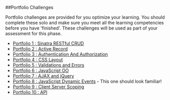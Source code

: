 ##Portfolio Challenges

Portfolio challenges are provided for you optimize your learning.  You should complete these solo and make sure you meet all the learning competencies before you have 'finished'.  These challenges will be used as part of your assessment for this phase.

* [Portfolio 1 : Sinatra RESTful CRUD ](https://github.com/sea-lions-2014/ph2-p1-sinatra-restful-crud-challenge)
* [Portfolio 2 : Active Record ](https://github.com/sea-lions-2014/ph2-p2-active-record-people-skills-challenge)
* [Portfolio 3 : Authentication And Authorization ](https://github.com/sea-lions-2014/ph2-p3-sinatra-authentication-and-authorization-challenge)
* [Portfolio 4 : CSS Layout ](https://github.com/sea-lions-2014/ph2-p4-css-layout-simple-marketing-page-challenge)
* [Portfolio 5 : Validations and Errors ](https://github.com/sea-lions-2014/ph2-p5-active-record-and-sinatra-propagating-validations-challenge)
* [Portfolio 6 : JavaScript OO](https://github.com/sea-lions-2014/ph2-p6-javascript-refactor-procedural-to-oo-challenge)
* [Portfolio 7 : AJAX and jQuery](https://github.com/sea-lions-2014/ph2-p7-javascript-ajax-and-jquery-challenge)
* [Portfolio 8 : JavaScript Dynamic Events](https://github.com/sea-lions-2014/ph2-p8-javascript-dynamic-elements-and-events-challenge)  - This one should look familiar!
* [Portfolio 9 : Client Server Scoping ](https://github.com/sea-lions-2014/ph2-p9-client-server-scoping-challenge)
* [Portfolio 10 : API  ](https://github.com/sea-lions-2014/ph2-p10-ruby-api-s-challenge)